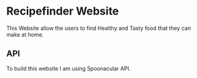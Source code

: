 # Recipefinder Website

This Website allow the users to find Healthy and Tasty food that they can make at home.

## API

To build this website I am using Spoonacular API.